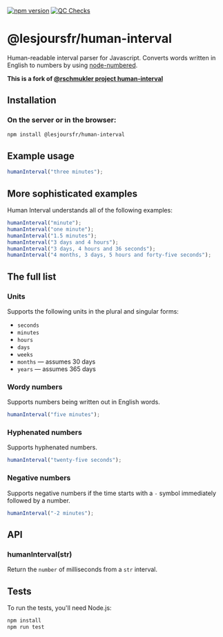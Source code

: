 [![npm version](https://badge.fury.io/js/@lesjoursfr%2Fhuman-interval.svg)](https://badge.fury.io/js/@lesjoursfr%2Fhuman-interval)
[![QC Checks](https://github.com/lesjoursfr/human-interval/actions/workflows/quality-control.yml/badge.svg)](https://github.com/lesjoursfr/human-interval/actions/workflows/quality-control.yml)

# @lesjoursfr/human-interval

Human-readable interval parser for Javascript.
Converts words written in English to numbers by using [node-numbered](https://github.com/blakeembrey/node-numbered).

**This is a fork of [@rschmukler project human-interval](https://github.com/agenda/human-interval)**

## Installation

### On the server or in the browser:

```bash
npm install @lesjoursfr/human-interval
```

## Example usage

```js
humanInterval("three minutes");
```

## More sophisticated examples

Human Interval understands all of the following examples:

```js
humanInterval("minute");
humanInterval("one minute");
humanInterval("1.5 minutes");
humanInterval("3 days and 4 hours");
humanInterval("3 days, 4 hours and 36 seconds");
humanInterval("4 months, 3 days, 5 hours and forty-five seconds");
```

## The full list

### Units

Supports the following units in the plural and singular forms:

- `seconds`
- `minutes`
- `hours`
- `days`
- `weeks`
- `months` — assumes 30 days
- `years` — assumes 365 days

### Wordy numbers

Supports numbers being written out in English words.

```js
humanInterval("five minutes");
```

### Hyphenated numbers

Supports hyphenated numbers.

```js
humanInterval("twenty-five seconds");
```

### Negative numbers

Supports negative numbers if the time starts with a `-` symbol immediately followed by a number.

```js
humanInterval("-2 minutes");
```

## API

### humanInterval(str)

Return the `number` of milliseconds from a `str` interval.

## Tests

To run the tests, you'll need Node.js:

```bash
npm install
npm run test
```
